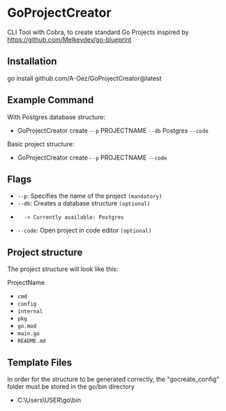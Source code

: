 # GoProjectCreator

CLI Tool with Cobra, to create standard Go Projects inspired by https://github.com/Melkeydev/go-blueprint


## Installation
go install github.com/A-Oez/GoProjectCreator@latest


## Example Command
With Postgres database structure: 
- GoProjectCreator create `--p` PROJECTNAME `--db` Postgres `--code` 

Basic project structure: 
- GoProjectCreator create `--p` PROJECTNAME `--code`

## Flags 
- `--p`: Specifies the name of the project `(mandatory)`
- `--db`: Creates a database structure `(optional)`
-       -> Currently available: Postgres
- `--code`: Open project in code editor `(optional)`


## Project structure
The project structure will look like this:

ProjectName
- `cmd`
- `config`
- `internal`
- `pkg`
- `go.mod`
- `main.go`
- `README.md`


## Template Files
In order for the structure to be generated correctly, the "gocreate_config" folder must be stored in the go/bin directory
- C:\Users\USER\go\bin